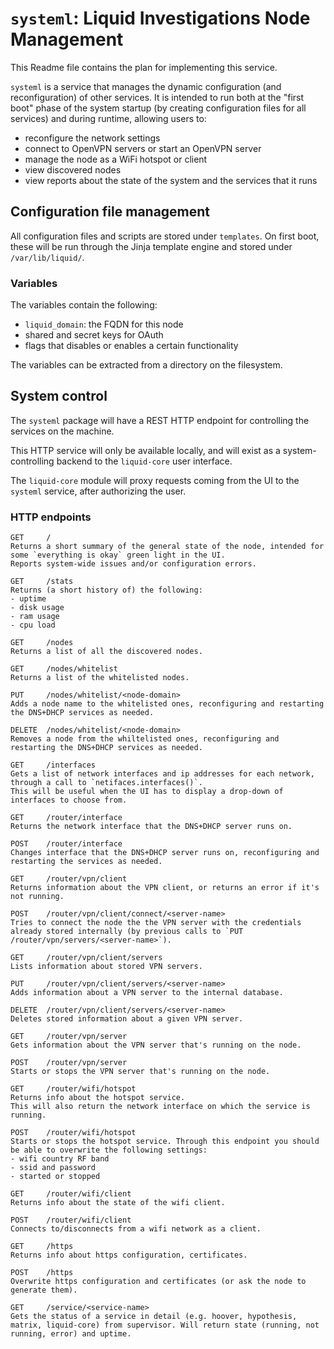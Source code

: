 # `systeml`: Liquid Investigations Node Management

This Readme file contains the plan for implementing this service.

`systeml` is a service that manages the dynamic configuration (and reconfiguration)
of other services. It is intended to run both at the "first boot" phase of the system startup (by creating configuration files for all services) and during runtime, allowing users to:

- reconfigure the network settings
- connect to OpenVPN servers or start an OpenVPN server
- manage the node as a WiFi hotspot or client
- view discovered nodes
- view reports about the state of the system and the services that it runs


## Configuration file management

All configuration files and scripts are stored under `templates`.
On first boot, these will be run through the Jinja template engine and stored
under `/var/lib/liquid/`.


### Variables

The variables contain the following:
- `liquid_domain`: the FQDN for this node
- shared and secret keys for OAuth
- flags that disables or enables a certain functionality

The variables can be extracted from a directory on the filesystem.


## System control

The `systeml` package will have a REST HTTP endpoint for controlling the services on the machine.

This HTTP service will only be available locally, and will exist as a system-controlling backend to the `liquid-core`
user interface.

The `liquid-core` module will proxy requests coming from the UI to the `systeml` service, after authorizing the user.


### HTTP endpoints

    GET     /
    Returns a short summary of the general state of the node, intended for some `everything is okay` green light in the UI.
    Reports system-wide issues and/or configuration errors.

    GET     /stats
    Returns (a short history of) the following:
    - uptime
    - disk usage
    - ram usage
    - cpu load

    GET     /nodes
    Returns a list of all the discovered nodes.

    GET     /nodes/whitelist
    Returns a list of the whitelisted nodes.

    PUT     /nodes/whitelist/<node-domain>
    Adds a node name to the whitelisted ones, reconfiguring and restarting the DNS+DHCP services as needed.

    DELETE  /nodes/whitelist/<node-domain>
    Removes a node from the whiltelisted ones, reconfiguring and restarting the DNS+DHCP services as needed.

    GET     /interfaces
    Gets a list of network interfaces and ip addresses for each network, through a call to `netifaces.interfaces()`.
    This will be useful when the UI has to display a drop-down of interfaces to choose from.

    GET     /router/interface
    Returns the network interface that the DNS+DHCP server runs on.

    POST    /router/interface
    Changes interface that the DNS+DHCP server runs on, reconfiguring and restarting the services as needed.

    GET     /router/vpn/client
    Returns information about the VPN client, or returns an error if it's not running.

    POST    /router/vpn/client/connect/<server-name>
    Tries to connect the node the the VPN server with the credentials already stored internally (by previous calls to `PUT /router/vpn/servers/<server-name>`).

    GET     /router/vpn/client/servers
    Lists information about stored VPN servers.

    PUT     /router/vpn/client/servers/<server-name>
    Adds information about a VPN server to the internal database.

    DELETE  /router/vpn/client/servers/<server-name>
    Deletes stored information about a given VPN server.

    GET     /router/vpn/server
    Gets information about the VPN server that's running on the node.

    POST    /router/vpn/server
    Starts or stops the VPN server that's running on the node.

    GET     /router/wifi/hotspot
    Returns info about the hotspot service.
    This will also return the network interface on which the service is running.

    POST    /router/wifi/hotspot
    Starts or stops the hotspot service. Through this endpoint you should be able to overwrite the following settings:
    - wifi country RF band
    - ssid and password
    - started or stopped

    GET     /router/wifi/client
    Returns info about the state of the wifi client.

    POST    /router/wifi/client
    Connects to/disconnects from a wifi network as a client.

    GET     /https
    Returns info about https configuration, certificates.

    POST    /https
    Overwrite https configuration and certificates (or ask the node to generate them).

    GET     /service/<service-name>
    Gets the status of a service in detail (e.g. hoover, hypothesis, matrix, liquid-core) from supervisor. Will return state (running, not running, error) and uptime.

